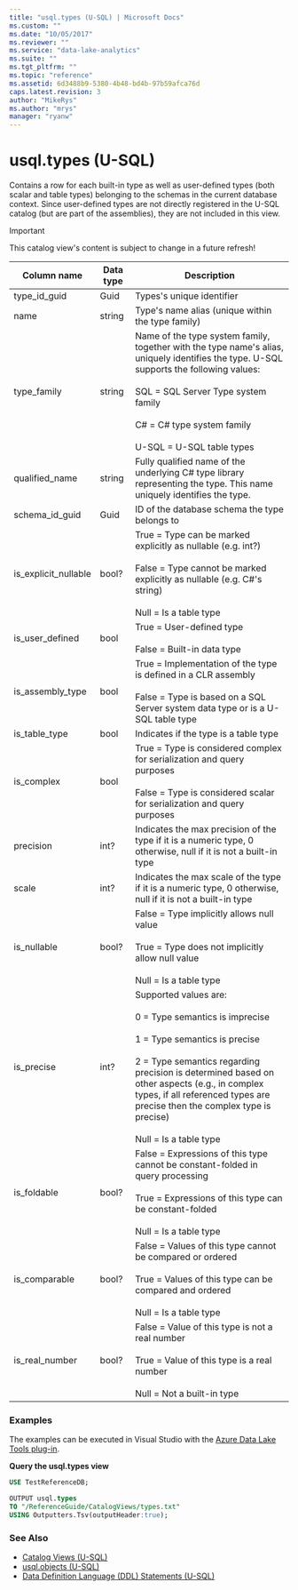 ```yaml
---
title: "usql.types (U-SQL) | Microsoft Docs"
ms.custom: ""
ms.date: "10/05/2017"
ms.reviewer: ""
ms.service: "data-lake-analytics"
ms.suite: ""
ms.tgt_pltfrm: ""
ms.topic: "reference"
ms.assetid: 6d3488b9-5380-4b48-bd4b-97b59afca76d
caps.latest.revision: 3
author: "MikeRys"
ms.author: "mrys"
manager: "ryanw"
---
```

# usql.types (U-SQL)

Contains a row for each built-in type as well as user-defined types (both scalar and table types) belonging to the schemas in the current database context. Since user-defined types are not directly registered in the U-SQL catalog (but are part of the assemblies), they are not included in this view.

> [!IMPORTANT]
> This catalog view's content is subject to change in a future refresh!

Column name  |Data type  |Description  
---------|---------|---------
type_id_guid     |Guid         |Types's unique identifier         
name     |string         |Type's name alias (unique within the type family)         
type_family     |string         |Name of the type system family, together with the type name's alias, uniquely identifies the type. U-SQL supports the following values:<br><br> SQL = SQL Server Type system family<br><br> C# = C# type system family<br><br> U-SQL = U-SQL table types         
qualified_name     |string         |Fully qualified name of the underlying C# type library representing the type. This name uniquely identifies the type.         
schema_id_guid     |Guid         |ID of the database schema the type belongs to
is_explicit_nullable|bool?|True = Type can be marked explicitly as nullable (e.g. int?)<br><br> False = Type cannot be marked explicitly as nullable (e.g. C#'s string)<br><br> Null = Is a table type
is_user_defined|bool|True = User-defined type<br><br> False = Built-in data type
is_assembly_type |bool|True = Implementation of the type is defined in a CLR assembly<br><br> False = Type is based on a SQL Server system data type or is a U-SQL table type
is_table_type|bool|Indicates if the type is a table type
is_complex|bool|True = Type is considered complex for serialization and query purposes<br><br> False = Type is considered scalar for serialization and query purposes  
precision|int?|Indicates the max precision of the type if it is a numeric type, 0 otherwise, null if it is not a built-in type
scale|int?|Indicates the max scale of the type if it is a numeric type, 0 otherwise, null if it is not a built-in type
is_nullable|bool?|False = Type implicitly allows null value<br><br> True = Type does not implicitly allow null value<br><br> Null = Is a table type
is_precise|int?|Supported values are:<br><br> 0 = Type semantics is imprecise<br><br> 1 = Type semantics is precise<br><br> 2 = Type semantics regarding precision is determined based on other aspects (e.g., in complex types, if all referenced types are precise then the complex type is precise)<br><br> Null = Is a table type
is_foldable|bool?|False =   Expressions of this type cannot be constant-folded in query processing<br><br> True = Expressions of this type can be constant-folded<br><br> Null = Is a table type
is_comparable|bool?|False = Values of this type cannot be compared or ordered<br><br> True = Values of this type can be compared and ordered<br><br> Null = Is a table type
is_real_number|bool?|False = Value of this type is not a real number<br><br> True = Value of this type is a real number<br><br> Null = Not a built-in type


### Examples
The examples can be executed in Visual Studio with the [Azure Data Lake Tools plug-in](https://www.microsoft.com/download/details.aspx?id=49504). 


 **Query the usql.types view**
 ```sql
USE TestReferenceDB;

OUTPUT usql.types
TO "/ReferenceGuide/CatalogViews/types.txt"
USING Outputters.Tsv(outputHeader:true);
```


### See Also
* [Catalog Views (U-SQL)](catalog-views-u-sql.md)
* [usql.objects (U-SQL)](usql-objects-u-sql.md)
* [Data Definition Language (DDL) Statements (U-SQL)](data-definition-language-ddl-statements-u-sql.md)



